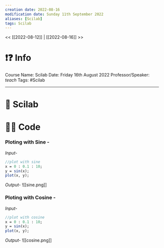 ```yaml
---
creation date: 2022-08-16
modification date: Sunday 11th September 2022
aliases: [Scilab]
tags: Scilab
---
```


<< [[2022-08-12]] | [[2022-08-16]] >>

# ❗❓ Info
Course Name: Scilab
Date: Friday 16th August 2022
Professor/Speaker: *teach*
Tags: #Scilab 

---
# 📑 Scilab

# 👨‍💻 Code

### Ploting with Sine -

*Input-*
```scilab
//plot with sine
x = 0 : 0.1 : 10;
y = sin(x);
plot(x, y);
```

*Output-*
![[sine.png]]

### Ploting with Cosine -

*Input-*
```scilab
//plot with cosine
x = 0 : 0.1 : 10;
y = sin(x);
plot(x, y);
```

*Output-*
![[cosine.png]]